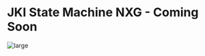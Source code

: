 # JKI State Machine NXG - Coming Soon

![large](https://cloud.githubusercontent.com/assets/381432/25551636/7b69211c-2c3c-11e7-8c51-b7ee3a99a0be.png)
